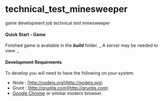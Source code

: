 # technical_test_minesweeper
game development job technical test minesweeper

#### Quick Start - Game
Finished game is avaliable in the **_build_** folder. _ A server may be needed to view. _

#### Development Requirments

To develop you will need to have the following on your system.
* Node : [http://nodejs.org](http://nodejs.org)
* Grunt : [http://gruntjs.com](http://gruntjs.com)
* [Google Chrome](http://www.google.com/chrome/) or similiar modern browser.
